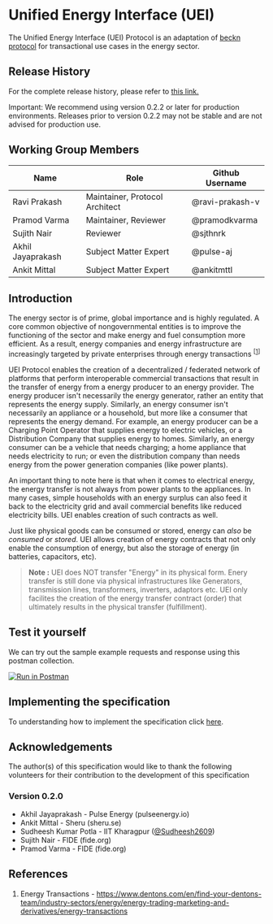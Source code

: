 # Unified Energy Interface (UEI)
The Unified Energy Interface (UEI) Protocol is an adaptation of [beckn protocol](https://github.com/beckn/protocol-specifications) for transactional use cases in the energy sector.

## Release History

For the complete release history, please refer to [this link.](https://github.com/beckn/Unified-Energy-Interface/releases)

Important: We recommend using version 0.2.2 or later for production environments. Releases prior to version 0.2.2 may not be stable and are not advised for production use.

## Working Group Members

| Name              | Role                           | Github Username |
|-------------------|--------------------------------|-----------------|
| Ravi Prakash      | Maintainer, Protocol Architect | @ravi-prakash-v |
| Pramod Varma      | Maintainer, Reviewer           | @pramodkvarma   |
| Sujith Nair       | Reviewer                       | @sjthnrk        |
| Akhil Jayaprakash | Subject Matter Expert          | @pulse-aj       |
| Ankit Mittal      | Subject Matter Expert          | @ankitmttl      |


## Introduction

The energy sector is of prime, global importance and is highly regulated. A core common objective of nongovernmental entities is to improve the functioning of the sector and make energy and fuel consumption more efficient. As a result, energy companies and energy infrastructure are increasingly targeted by private enterprises through energy transactions <sup>[[1](https://www.dentons.com/en/find-your-dentons-team/industry-sectors/energy/energy-trading-marketing-and-derivatives/energy-transactions)]</sup>

UEI Protocol enables the creation of a decentralized / federated network of platforms that perform interoperable commercial transactions that result in the transfer of energy from a energy producer to an energy provider. The energy producer isn't necessarily the energy generator, rather an entity that represents the energy supply. Similarly, an energy consumer isn't necessarily an appliance or a household, but more like a consumer that represents the energy demand. For example, an energy producer can be a Charging Point Operator that supplies energy to electric vehicles, or a Distribution Company that supplies energy to homes. Similarly, an energy consumer can be a vehicle that needs charging; a home appliance that needs electricity to run; or even the distribution company than needs energy from the power generation companies (like power plants). 

An important thing to note here is that when it comes to electrical energy, the energy transfer is not always from power plants to the appliances. In many cases, simple households with an energy surplus can also feed it back to the electricity grid and avail commercial benefits like reduced electricity bills. UEI enables creation of such contracts as well. 

Just like physical goods can be consumed or stored, energy can _also_ be _consumed_ or _stored_. UEI allows creation of energy contracts that not only enable the consumption of energy, but also the storage of energy (in batteries, capacitors, etc). 

> **Note :** UEI does NOT transfer "Energy" in its physical form. Enery transfer is still done via physical infrastructures like Generators, transmission lines, transformers, inverters, adaptors etc. UEI only facilites the creation of the energy transfer contract (order) that ultimately results in the physical transfer (fulfillment).

## Test it yourself
We can try out the sample example requests and response using this postman collection.

[![Run in Postman](https://run.pstmn.io/button.svg)](https://www.postman.com/rajaneesh12/uei-ev-charging/collection/5upysfl/dent-protocol-sandbox?action=share&creator=30848972)

## Implementing the specification

To understanding how to implement the specification click [here](./docs/implementation-guide/1_Unified-Energy-Interface.md).


## Acknowledgements

The author(s) of this specification would like to thank the following volunteers for their contribution to the development of this specification

### Version 0.2.0
- Akhil Jayaprakash - Pulse Energy (pulseenergy.io)
- Ankit Mittal - Sheru (sheru.se)
- Sudheesh Kumar Potla - IIT Kharagpur ([@Sudheesh2609](https://github.com/Sudheesh2609))
- Sujith Nair - FIDE (fide.org)
- Pramod Varma - FIDE (fide.org)

## References
1. Energy Transactions - https://www.dentons.com/en/find-your-dentons-team/industry-sectors/energy/energy-trading-marketing-and-derivatives/energy-transactions
